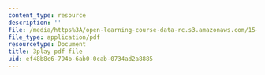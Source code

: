 ```yaml
---
content_type: resource
description: ''
file: /media/https%3A/open-learning-course-data-rc.s3.amazonaws.com/15-071-the-analytics-edge-spring-2017/ef48b8c6794b6ab00cab0734ad2a8885_o5bqy_5T07Y.pdf
file_type: application/pdf
resourcetype: Document
title: 3play pdf file
uid: ef48b8c6-794b-6ab0-0cab-0734ad2a8885
---
```

